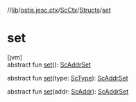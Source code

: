 //[lib](../../../../index.md)/[ostis.jesc.ctx](../../index.md)/[ScCtx](../index.md)/[Structs](index.md)/[set](set.md)

# set

[jvm]\
abstract fun [set](set.md)(): [ScAddrSet](../../../ostis.jesc.ctx.set/-sc-addr-set/index.md)

abstract fun [set](set.md)(type: [ScType](../../../ostis.jesc.client.model.type/-sc-type/index.md)): [ScAddrSet](../../../ostis.jesc.ctx.set/-sc-addr-set/index.md)

abstract fun [set](set.md)(addr: [ScAddr](../../../ostis.jesc.client.model.addr/-sc-addr/index.md)): [ScAddrSet](../../../ostis.jesc.ctx.set/-sc-addr-set/index.md)
